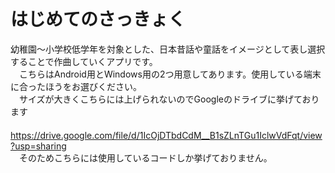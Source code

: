 # はじめてのさっきょく
幼稚園～小学校低学年を対象とした、日本昔話や童話をイメージとして表し選択することで作曲していくアプリです。  
　こちらはAndroid用とWindows用の2つ用意してあります。使用している端末に合ったほうをお選びください。<br>
　サイズが大きくこちらには上げられないのでGoogleのドライブに挙げております<br>
　https://drive.google.com/file/d/1IcOjDTbdCdM__B1sZLnTGu1IclwVdFqt/view?usp=sharing<br>
　そのためこちらには使用しているコードしか挙げておりません。
